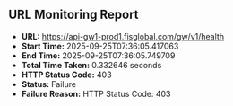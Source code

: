 ## URL Monitoring Report

- **URL:** https://api-gw1-prod1.fisglobal.com/gw/v1/health
- **Start Time:** 2025-09-25T07:36:05.417063
- **End Time:** 2025-09-25T07:36:05.749709
- **Total Time Taken:** 0.332646 seconds
- **HTTP Status Code:** 403
- **Status:** Failure
- **Failure Reason:** HTTP Status Code: 403
